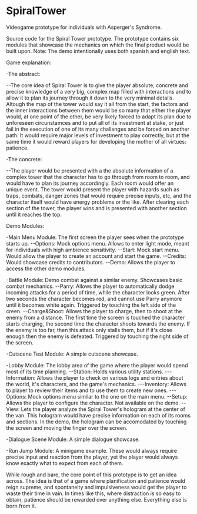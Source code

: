 # SpiralTower
Videogame prototype for individuals with Asperger's Syndrome.

Source code for the Spiral Tower prototype. The prototype contains six modules that showcase the mechanics on which the final product would be built upon.
Note: The demo intentionally uses both spanish and english text.

Game explanation:

-The abstract:

--The core idea of Spiral Tower is to give the player absolute, concrete and precise knowledge of a very big, complex map filled with interactions and to allow it to 
plan its journey through it down to the very minimal details. Altough the map of the tower would say it all from the start, the factors and the inner interactions 
between them would be so many that either the player would, at one point of the other, be very likely forced to adapt its plan due to unforeseen circunstamces and 
to put all of its  investment at stake, or just fail in the execution of one of its many challenges and be forced on another path. It would require major levels 
of investment to play correctly, but at the same time it would reward players for developing the mother of all virtues: patience.

-The concrete:

--The player would be presented with a the absolute information of a complex tower that the character has to go through from room to room, and would have to plan 
its journey accordingly. Each room would offer an unique event. The tower would present the player with hazards such as traps, combats, danger zones that 
would require precise inputs, etc, and the character itself would have energy problems or the like. After clearing each section of the tower, the player wins 
and is presented with another section until it reaches the top.

Demo Modules:

-Main Menu Module: The first screen the player sees when the prototype starts up.
--Options: Mock options menu. Allows to enter light mode, meant for individuals with high ambience sensitivity.
--Start: Mock start menu. Would allow the player to create an account and start the game.
--Credits: Would showcase credits to contributors.
--Demo: Allows the player to access the other demo modules.

-Battle Module: Demo combat against a similar enemy. Showcases basic combat mechanics.
--Parry: Allows the player to automatically dodge incoming attacks for a period of time, while the character looks green. After two seconds the character becomes red,
and cannot use Parry anymore until it becomes white again. Triggered by touching the left side of the creen.
--Charge&Shoot: Allows the player to charge, then to shoot at the enemy from a distance. The first time the screen is touched the character starts charging, the second time the character shoots towards the enemy. If the enemy is too far, then this attack only stalls them, but if it's close enough then the enemy is defeated. Triggered by touching the right side of the screen.

-Cutscene Test Module: A simple cutscene showcase.

-Lobby Module: The lobby area of the game where the player would spend most of its time planning.
--Station: Holds various utility stations.
---Information: Allows the player to check on various logs and entries about the world, it's characters, and the game's mechanics.
---Inventory: Allows to player to review their items and to use them to create new ones.
---Options: Mock options menu similar to the one on the main menu.
--Setup: Allows the player to configure the character. Not available on the demo.
--View: Lets the player analyze the Spiral Tower's hologram at the center of the van. This hologram would have precise information on each of its rooms and sections.
In the demo, the hologram can be accomodated by touching the screen and moving the finger over the screen.

-Dialogue Scene Module: A simple dialogue showcase.

-Run Jump Module: A minigame example. These would always require precise input and reaction from the player, yet the player would always know exactly what to expect
from each of them.

While rough and bare, the core point of this prototype is to get an idea across. The idea is that of a game where planification and patience would reign supreme,
and spontaneity and impulsiveness would get the player to waste their time in vain. In times like this, where distraction is so easy to obtain, patience should be 
rewarded over anything else. Everything else is born from it.
